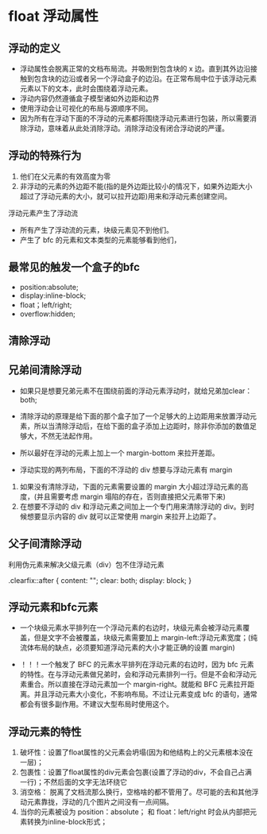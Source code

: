 # float 浮动属性

## 浮动的定义

* 浮动属性会脱离正常的文档布局流。并吸附到包含块的 x 边。直到其外边沿接触到包含块的边沿或者另一个浮动盒子的边沿。在正常布局中位于该浮动元素元素以下的文本，此时会围绕着浮动元素。
* 浮动内容仍然遵循盒子模型诸如外边距和边界
* 使用浮动会让可视化的布局与源顺序不同。
* 因为所有在浮动下面的不浮动的元素都将围绕浮动元素进行包装，所以需要消除浮动，意味着从此处消除浮动。消除浮动没有闭合浮动说的严谨。

## 浮动的特殊行为

1. 他们在父元素的有效高度为零
2. 非浮动的元素的外边距不能(指的是外边距比较小的情况下，如果外边距大小超过了浮动元素的大小，就可以拉开边距)用来和浮动元素创建空间。

浮动元素产生了浮动流

* 所有产生了浮动流的元素，块级元素见不到他们。
* 产生了 bfc 的元素和文本类型的元素能够看到他们，

## 最常见的触发一个盒子的bfc

* position:absolute;
* display:inline-block;
* float；left/right;
* overflow:hidden;

## 清除浮动

## 兄弟间清除浮动

* 如果只是想要兄弟元素不在围绕前面的浮动元素浮动时，就给兄弟加clear：both;
* 清除浮动的原理是给下面的那个盒子加了一个足够大的上边距用来放置浮动元素，所以当清除浮动后，在给下面的盒子添加上边距时，除非你添加的数值足够大，不然无法起作用。
* 所以最好在浮动的元素上加上一个 margin-bottom 来拉开差距。

* 浮动实现的两列布局，下面的不浮动的 div 想要与浮动元素有 margin

1. 如果没有清除浮动，下面的元素需要设置的 margin 大小超过浮动元素的高度，(并且需要考虑 margin 塌陷的存在，否则直接把父元素带下来)
2. 在想要不浮动的 div 和浮动元素之间加上一个专门用来清除浮动的 div。到时候想要显示内容的 div 就可以正常使用 margin 来拉开上边距了。

## 父子间清除浮动

利用伪元素来解决父级元素（div）包不住浮动元素

.clearfix::after {
  content: "";
  clear: both;
  display: block;
}

## 浮动元素和bfc元素

* 一个块级元素水平排列在一个浮动元素的右边时，块级元素会被浮动元素覆盖，但是文字不会被覆盖，块级元素需要加上 margin-left:浮动元素宽度；(纯流体布局的缺点，必须要知道浮动元素的大小才能正确的设置 margin)

* ！！！一个触发了 BFC 的元素水平排列在浮动元素的右边时，因为 bfc 元素的特性。在与浮动元素做兄弟时，会和浮动元素排列一行。但是不会和浮动元素重合。所以直接在浮动元素加一个 margin-right。就能和 BFC 元素拉开距离。并且浮动元素大小变化，不影响布局。不过让元素变成 bfc 的语句，通常都会有很多副作用。不建议大型布局时使用这个。

## 浮动元素的特性

1. 破坏性：设置了float属性的父元素会坍塌(因为和他结构上的父元素根本没在一层)；
2. 包裹性：设置了float属性的div元素会包裹(设置了浮动的div，不会自己占满一行)；不然后面的文字无法环绕它
3. 消空格： 脱离了文档流那么换行，空格啥的都不管用了。尽可能的去和其他浮动元素靠拢，浮动的几个图片之间没有一点间隔。
4. 当你的元素被设为 position：absolute； 和 float：left/right 时会从内部把元素转换为inline-block形式；
